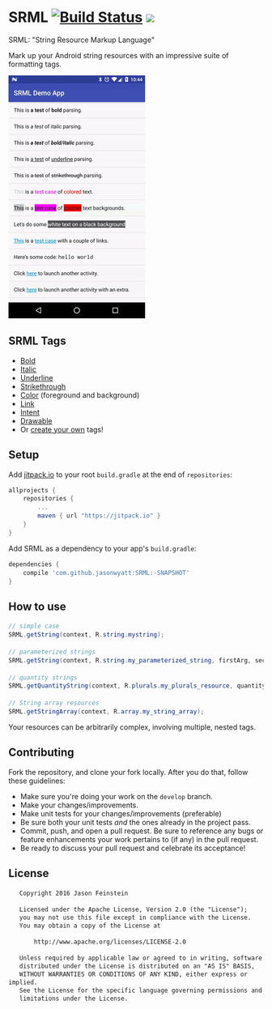 # SRML [![Build Status](https://travis-ci.org/jasonwyatt/SRML.svg?branch=master)](https://travis-ci.org/jasonwyatt/SRML) [![](https://jitpack.io/v/jasonwyatt/SRML.svg)](https://jitpack.io/#jasonwyatt/SRML)

SRML: "String Resource Markup Language"

Mark up your Android string resources with an impressive suite of formatting tags.

![Preview](docs/srml.gif)

## SRML Tags

* [Bold](../../wiki/Tags#bold)
* [Italic](../../wiki/Tags#italic)
* [Underline](../../wiki/Tags#underline)
* [Strikethrough](../../wiki/Tags#strikethrough)
* [Color](../../wiki/Tags#color) (foreground and background)
* [Link](../../wiki/Tags#link)
* [Intent](../../wiki/Tags#intent)
* [Drawable](../../wiki/Tags#drawable)
* Or [create your own](../../wiki/Custom%20Tags) tags!

## Setup 

Add [jitpack.io](https://jitpack.io) to your root `build.gradle` at the end of `repositories`:

```groovy
allprojects {
    repositories {
        ...
        maven { url "https://jitpack.io" }
    }
}
```

Add SRML as a dependency to your app's `build.gradle`:

```groovy
dependencies {
    compile 'com.github.jasonwyatt:SRML:-SNAPSHOT'
}
```

## How to use

```java
// simple case
SRML.getString(context, R.string.mystring);

// parameterized strings
SRML.getString(context, R.string.my_parameterized_string, firstArg, secondArg, ...);

// quantity strings
SRML.getQuantityString(context, R.plurals.my_plurals_resource, quantity, ...format args...);

// String array resources
SRML.getStringArray(context, R.array.my_string_array);
```

Your resources can be arbitrarily complex, involving multiple, nested tags.

## Contributing

Fork the repository, and clone your fork locally.  After you do that, follow these guidelines:

* Make sure you're doing your work on the `develop` branch.
* Make your changes/improvements.
* Make unit tests for your changes/improvements (preferable)
* Be sure both your unit tests *and* the ones already in the project pass.
* Commit, push, and open a pull request. Be sure to reference any bugs or feature enhancements your work pertains to (if any) in the pull request.
* Be ready to discuss your pull request and celebrate its acceptance!

## License

```
   Copyright 2016 Jason Feinstein

   Licensed under the Apache License, Version 2.0 (the "License");
   you may not use this file except in compliance with the License.
   You may obtain a copy of the License at

       http://www.apache.org/licenses/LICENSE-2.0

   Unless required by applicable law or agreed to in writing, software
   distributed under the License is distributed on an "AS IS" BASIS,
   WITHOUT WARRANTIES OR CONDITIONS OF ANY KIND, either express or implied.
   See the License for the specific language governing permissions and
   limitations under the License.
```
